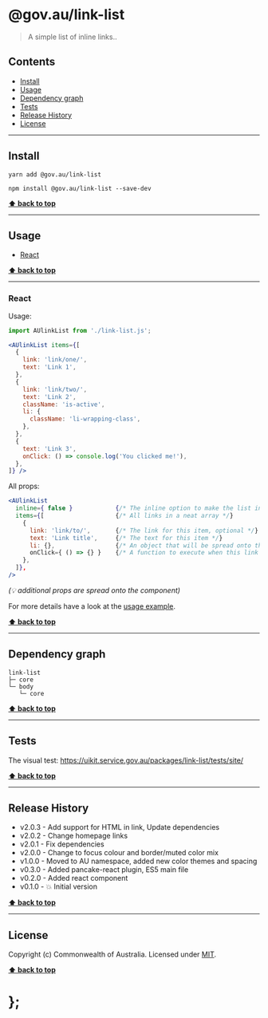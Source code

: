 @gov.au/link-list
============

> A simple list of inline links..


## Contents

* [Install](#install)
* [Usage](#usage)
* [Dependency graph](#dependency-graph)
* [Tests](#tests)
* [Release History](#release-history)
* [License](#license)


----------------------------------------------------------------------------------------------------------------------------------------------------------------


## Install


```shell
yarn add @gov.au/link-list
```

```shell
npm install @gov.au/link-list --save-dev
```


**[⬆ back to top](#contents)**


----------------------------------------------------------------------------------------------------------------------------------------------------------------


## Usage


* [React](#react)


**[⬆ back to top](#contents)**


----------------------------------------------------------------------------------------------------------------------------------------------------------------


### React

Usage:

```jsx
import AUlinkList from './link-list.js';

<AUlinkList items={[
  {
    link: 'link/one/',
    text: 'Link 1',
  },
  {
    link: 'link/two/',
    text: 'Link 2',
    className: 'is-active',
    li: {
      className: 'li-wrapping-class',
    },
  },
  {
    text: 'Link 3',
    onClick: () => console.log('You clicked me!'),
  },
]} />
```

All props:

```jsx
<AUlinkList
  inline={ false }            {/* The inline option to make the list inline, optional */}
  items={[                    {/* All links in a neat array */}
    {
      link: 'link/to/',       {/* The link for this item, optional */}
      text: 'Link title',     {/* The text for this item */}
      li: {},                 {/* An object that will be spread onto the <li> tag, optional */}
      onClick={ () => {} }    {/* A function to execute when this link is clicked, optional */}
    },
  ]},
/>
```
_(💡 additional props are spread onto the component)_


For more details have a look at the [usage example](https://github.com/govau/uikit/tree/master/packages/link-list/tests/react/index.js).


**[⬆ back to top](#contents)**


----------------------------------------------------------------------------------------------------------------------------------------------------------------


## Dependency graph

```shell
link-list
├─ core
└─ body
   └─ core
```


**[⬆ back to top](#contents)**


----------------------------------------------------------------------------------------------------------------------------------------------------------------


## Tests

The visual test: https://uikit.service.gov.au/packages/link-list/tests/site/


**[⬆ back to top](#contents)**


----------------------------------------------------------------------------------------------------------------------------------------------------------------


## Release History

* v2.0.3 - Add support for HTML in link, Update dependencies
* v2.0.2 - Change homepage links
* v2.0.1 - Fix dependencies
* v2.0.0 - Change to focus colour and border/muted color mix
* v1.0.0 - Moved to AU namespace, added new color themes and spacing
* v0.3.0 - Added pancake-react plugin, ES5 main file
* v0.2.0 - Added react component
* v0.1.0 - 💥 Initial version


**[⬆ back to top](#contents)**


----------------------------------------------------------------------------------------------------------------------------------------------------------------


## License

Copyright (c) Commonwealth of Australia.
Licensed under [MIT](https://raw.githubusercontent.com/govau/uikit/packages/core/master/LICENSE).


**[⬆ back to top](#contents)**

# };
